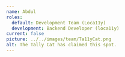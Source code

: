 ```yaml
---
name: Abdul
roles:
  default: Development Team (Loca11y)
  development: Backend Developer (loca11y)
current: false
picture: ../../images/team/Ta11yCat.png
alt: The Tally Cat has claimed this spot.
---
```


